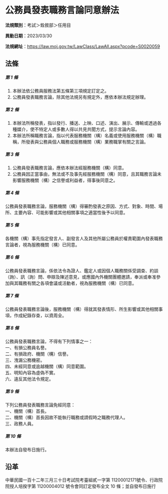 # 公務員發表職務言論同意辦法


**法規類別**：考試＞銓敘部＞任用目

**異動日期**：2023/03/30  

**法規網址**：https://law.moj.gov.tw/LawClass/LawAll.aspx?pcode=S0020059



## 法條
##### 第 1 條
1. 本辦法依公務員服務法第五條第三項規定訂定之。
1. 公務員發表職務言論，除其他法規另有規定外，應依本辦法規定辦理。

##### 第 2 條
1. 本辦法所稱發表，指以發行、播送、上映、口述、演出、展示、傳輸或透過各種媒介，使不特定人或多數人得以共見共聞方式，提示言論內容。
1. 本辦法所稱職務言論，指以代表服務機關（構）名義或使用服務機關（構）職稱，所發表與公務員個人職務或服務機關（構）業務職掌有關之言論。

##### 第 3 條
1. 公務員發表職務言論，應依本辦法經服務機關（構）同意。
1. 公務員因正當事由，無法或不及事先經服務機關（構）同意，且其職務言論未影響服務機關（構）之信譽或利益者，得事後同意之。

##### 第 4 條
公務員發表職務言論，服務機關（構）得審酌發表之原因、方式、對象、時間、場所、主要內容、可能影響或其他相關事項之適當性後予以同意。

##### 第 5 條
各機關（構）事先指定發言人、副發言人及其他所屬公務員於權責範圍內發表職務言論者，視為服務機關（構）已同意。

##### 第 6 條
公務員發表職務言論，係依法令為證人、鑑定人或因個人職務關係受調查、約談（詢）、訊（詢）問、申辯及陳述意見，或應國內外機關團體邀請，奉派或奉准參加與其職務有關之各項會議或活動者，視為服務機關（構）已同意。

##### 第 7 條
公務員發表職務言論後，服務機關（構）得就其發表情形、所生影響或其他相關事項，作成紀錄存查，以資周全。

##### 第 8 條
公務員發表職務言論，不得有下列情事之一：  
一、有損公務員名譽。  
二、有損政府、機關（構）信譽。  
三、洩漏公務機密。  
四、未經同意或逾越機關（構）同意範圍。  
五、明知內容為虛偽不實。  
六、違反其他法令規定。

##### 第 9 條
下列公務員發表職務言論免經同意：  
一、機關（構）首長。  
二、機關（構）首長因故不能執行職務或請假時之職務代理人。  
三、政務人員。

##### 第 10 條
本辦法自發布日施行。

## 沿革
中華民國一百十二年三月三十日考試院考臺組貳一字第 11200012171號令、行政院院授人培揆字第 11200004012  號令會同訂定發布全文 10  條；並自發布日施行
